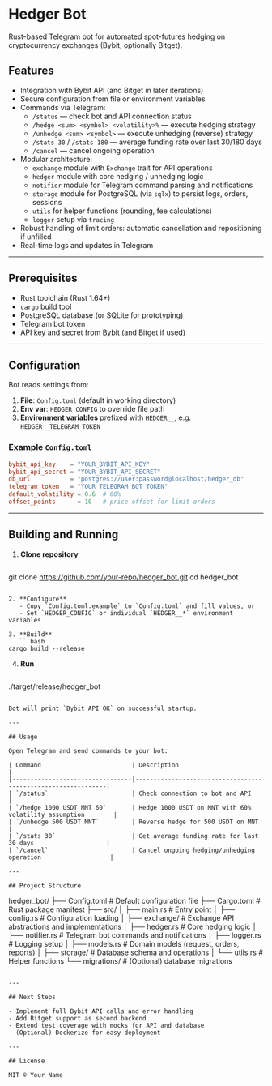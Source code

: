 # Hedger Bot

Rust-based Telegram bot for automated spot-futures hedging on cryptocurrency exchanges (Bybit, optionally Bitget).

## Features

- Integration with Bybit API (and Bitget in later iterations)
- Secure configuration from file or environment variables
- Commands via Telegram:
  - `/status` — check bot and API connection status
  - `/hedge <sum> <symbol> <volatility>%` — execute hedging strategy
  - `/unhedge <sum> <symbol>` — execute unhedging (reverse) strategy
  - `/stats 30` / `/stats 180` — average funding rate over last 30/180 days
  - `/cancel` — cancel ongoing operation
- Modular architecture:
  - `exchange` module with `Exchange` trait for API operations
  - `hedger` module with core hedging / unhedging logic
  - `notifier` module for Telegram command parsing and notifications
  - `storage` module for PostgreSQL (via `sqlx`) to persist logs, orders, sessions
  - `utils` for helper functions (rounding, fee calculations)
  - `logger` setup via `tracing`
- Robust handling of limit orders: automatic cancellation and repositioning if unfilled
- Real-time logs and updates in Telegram

---

## Prerequisites

- Rust toolchain (Rust 1.64+)
- `cargo` build tool
- PostgreSQL database (or SQLite for prototyping)
- Telegram bot token
- API key and secret from Bybit (and Bitget if used)

---

## Configuration

Bot reads settings from:
1. **File**: `Config.toml` (default in working directory)
2. **Env var**: `HEDGER_CONFIG` to override file path
3. **Environment variables** prefixed with `HEDGER__`, e.g. `HEDGER__TELEGRAM_TOKEN`

### Example `Config.toml`

```toml
bybit_api_key    = "YOUR_BYBIT_API_KEY"
bybit_api_secret = "YOUR_BYBIT_API_SECRET"
db_url           = "postgres://user:password@localhost/hedger_db"
telegram_token   = "YOUR_TELEGRAM_BOT_TOKEN"
default_volatility = 0.6  # 60%
offset_points      = 10   # price offset for limit orders
```

---

## Building and Running

1. **Clone repository**
   ```bash
git clone https://github.com/your-repo/hedger_bot.git
cd hedger_bot
```

2. **Configure**
   - Copy `Config.toml.example` to `Config.toml` and fill values, or
   - Set `HEDGER_CONFIG` or individual `HEDGER__*` environment variables

3. **Build**
   ```bash
cargo build --release
```

4. **Run**
   ```bash
./target/release/hedger_bot
```

Bot will print `Bybit API OK` on successful startup.

---

## Usage

Open Telegram and send commands to your bot:

| Command                         | Description                                                  |
|---------------------------------|--------------------------------------------------------------|
| `/status`                       | Check connection to bot and API                              |
| `/hedge 1000 USDT MNT 60`       | Hedge 1000 USDT on MNT with 60% volatility assumption        |
| `/unhedge 500 USDT MNT`         | Reverse hedge for 500 USDT on MNT                            |
| `/stats 30`                     | Get average funding rate for last 30 days                    |
| `/cancel`                       | Cancel ongoing hedging/unhedging operation                   |

---

## Project Structure

```
hedger_bot/
├── Config.toml                 # Default configuration file
├── Cargo.toml                  # Rust package manifest
├── src/
│   ├── main.rs                 # Entry point
│   ├── config.rs               # Configuration loading
│   ├── exchange/               # Exchange API abstractions and implementations
│   ├── hedger.rs               # Core hedging logic
│   ├── notifier.rs             # Telegram bot commands and notifications
│   ├── logger.rs               # Logging setup
│   ├── models.rs               # Domain models (request, orders, reports)
│   ├── storage/                # Database schema and operations
│   └── utils.rs                # Helper functions
└── migrations/                 # (Optional) database migrations
```

---

## Next Steps

- Implement full Bybit API calls and error handling
- Add Bitget support as second backend
- Extend test coverage with mocks for API and database
- (Optional) Dockerize for easy deployment

---

## License

MIT © Your Name

